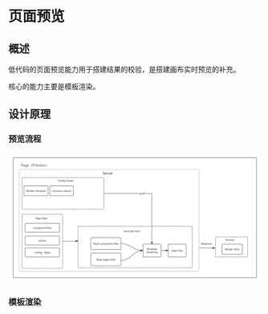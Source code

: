 # 页面预览

## 概述

低代码的页面预览能力用于搭建结果的校验，是搭建画布实时预览的补充。

核心的能力主要是模板渲染。

## 设计原理

### 预览流程

![编辑器数据](./images/summary/page-preview.png)

### 模板渲染

